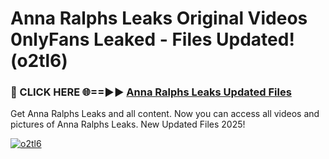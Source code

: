# Anna Ralphs Leaks Original Videos 0nlyFans Leaked - Files Updated! (o2tl6)

<h3>🔴 CLICK HERE 🌐==►► <a href="https://tinyurl.com/2wckxsce" rel="nofollow">Anna Ralphs Leaks Updated Files</a></h3>

Get Anna Ralphs Leaks and all content. Now you can access all videos and pictures of Anna Ralphs Leaks. New Updated Files 2025!

[![o2tl6](https://i.imgur.com/AFduVYN.gif)](https://tinyurl.com/2wckxsce)
